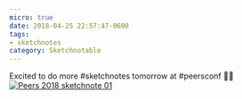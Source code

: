 ```yaml
---
micro: true
date: 2018-04-25 22:57:47-0600
tags:
- sketchnotes
category: Sketchnotable
---
```


Excited to do more #sketchnotes tomorrow at #peersconf ✍🏼 [![Peers 2018 sketchnote 01](/uploads/2018/ca88947660.jpg)](/uploads/2018/ca88947660.jpg)
